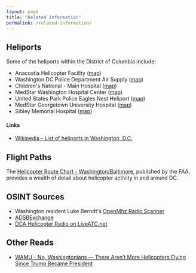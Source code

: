 ```yaml
---
layout: page
title: "Related information"
permalink: /related-information/
---
```



## Heliports 

Some of the heliports within the District of Columbia include: 

* Anacostia Helicopter Facility ([map](https://goo.gl/maps/qTw6Qk1CY992))
* Washington DC Police Department Air Supply ([map](https://goo.gl/maps/yMAmPoh54zs))
* Children's National - Main Hospital ([map](https://goo.gl/maps/K895Z35sWAm))
* MedStar Washington Hospital Center ([map](https://goo.gl/maps/GB2b2LcSPxp))
* United States Park Police Eagles Nest Heliport ([map](https://goo.gl/maps/S88Caxh5zDu))
* MedStar Georgetown University Hospital ([map](https://www.google.com/maps/place/38%C2%B054'37.8%22N+77%C2%B004'39.5%22W/@38.9105664,-77.0775769,309m/data=!3m1!1e3!4m5!3m4!1s0x0:0x0!8m2!3d38.910495!4d-77.077644?hl=en))
* Sibley Memorial Hospital ([map](https://goo.gl/maps/ctrW3GEqBdk))

#### Links 

* [Wikipedia - List of heliports in Washington, D.C.](https://en.wikipedia.org/wiki/List_of_heliports_in_Washington,_D.C.)


## Flight Paths 

The [Helicopter Route Chart - Washington/Baltimore](https://aeronav.faa.gov/content/aeronav/heli_files/PDFs/Balt-Wash_Heli_14_P.pdf), published by the FAA, provides a wealth of detail about helicopter activity in and around DC.  

## OSINT Sources
* Washington resident Luke Berndt's [OpenMhz Radio Scanner](https://openmhz.com/system/dcfd) 
* [ADSBExchange](http://globe.adsbexchange.com) 
* [DCA Helicopter Radio on LiveATC.net](https://www.liveatc.net/hlisten.php?mount=kdca1_twr_heli&icao=kdca) 

## Other Reads

* [WAMU - No, Washingtonians — There Aren’t More Helicopters Flying Since Trump Became President](https://wamu.org/story/17/08/29/no-washingtonians-arent-helicopters-flying-since-trump-became-president/)
